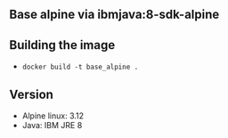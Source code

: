 ## Base alpine via ibmjava:8-sdk-alpine

Building the image
----

- ``docker build -t base_alpine .``

Version
---

- Alpine linux:  3.12
- Java: IBM JRE 8 
